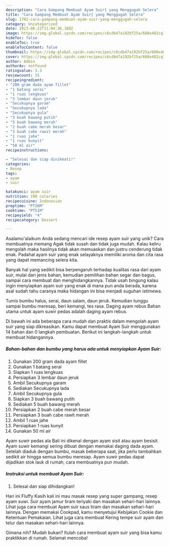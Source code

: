 ```yaml
---
description: "Cara Gampang Membuat Ayam Suir{ yang Menggugah Selera"
title: "Cara Gampang Membuat Ayam Suir{ yang Menggugah Selera"
slug: 1702-cara-gampang-membuat-ayam-suir-yang-menggugah-selera
category: Uncategorized
date: 2023-06-22T11:04:36.188Z
image: https://img-global.cpcdn.com/recipes/c6cdb47a192bf25a/680x482cq70/ayam-suir-foto-resep-utama.jpg
hideToc: false
enableToc: true
enableTocContent: false
thumbnail: https://img-global.cpcdn.com/recipes/c6cdb47a192bf25a/680x482cq70/ayam-suir-foto-resep-utama.jpg
cover: https://img-global.cpcdn.com/recipes/c6cdb47a192bf25a/680x482cq70/ayam-suir-foto-resep-utama.jpg
author: Admin
authorAv: notfound
ratingvalue: 3.3
reviewcount: 15
recipeingredient:
- "200 gram dada ayam fillet"
- "1 batang serai"
- "1 ruas lengkuas"
- "3 lembar daun jeruk"
- "Secukupnya garam"
- "Secukupnya lada"
- "Secukupnya gula"
- "3 buah bawang putih"
- "5 buah bawang merah"
- "2 buah cabe merah besar"
- "3 buah cabe rawit merah"
- "1 ruas jahe"
- "1 ruas kunyit"
- "50 ml air"
recipeinstructions:

- "Selesai dan siap dinikmati!"
categories:
- Resep
tags:
- ayam
- suir

katakunci: ayam suir 
nutrition: 190 calories
recipecuisine: Indonesian
preptime: "PT26M"
cooktime: "PT51M"
recipeyield: "4"
recipecategory: Dessert

---
```



Asalamu'alaikum Anda sedang mencari ide resep ayam suir yang unik? Cara membuatnya memang Agak tidak susah dan tidak juga mudah. Kalau keliru mengolah maka hasilnya tidak akan memuaskan dan justru cenderung tidak enak. Padahal ayam suir yang enak selayaknya memiliki aroma dan cita rasa yang dapat memancing selera kita.


Banyak hal yang sedikit bisa berpengaruh terhadap kualitas rasa dari ayam suir, mulai dari jenis bahan, kemudian pemilihan bahan segar dan bagus, sampai cara membuat dan menghidangkannya. Tidak usah bingung kalau ingin menyiapkan ayam suir yang enak di mana pun anda berada, karena asal sudah tahu caranya maka hidangan ini bisa menjadi suguhan istimewa.

Tumis bumbu halus, serai, daun salam, daun jeruk. Kemudian tunggu sampai bumbu meresap, beri kemangi, tes rasa. Daging ayam rebus Bahan utama untuk ayam suwir pedas adalah daging ayam rebus.


Di bawah ini ada beberapa cara mudah dan praktis dalam mengolah ayam suir yang siap dikreasikan. Kamu dapat membuat Ayam Suir menggunakan 14 bahan dan 0 langkah pembuatan. Berikut ini langkah-langkah untuk membuat hidangannya.

<!--inarticleads1-->

##### Bahan-bahan dan bumbu yang harus ada untuk menyiapkan Ayam Suir:

1. Gunakan 200 gram dada ayam fillet
1. Gunakan 1 batang serai
1. Siapkan 1 ruas lengkuas
1. Persiapkan 3 lembar daun jeruk
1. Ambil Secukupnya garam
1. Sediakan Secukupnya lada
1. Ambil Secukupnya gula
1. Siapkan 3 buah bawang putih
1. Sediakan 5 buah bawang merah
1. Persiapkan 2 buah cabe merah besar
1. Persiapkan 3 buah cabe rawit merah
1. Ambil 1 ruas jahe
1. Persiapkan 1 ruas kunyit
1. Gunakan 50 ml air


Ayam suwir pedas ala Bali ini dikenal dengan ayam sisit atau ayam besisit. Ayam suwir kemangi sering dibuat dengan memakai daging dada ayam. Setelah diaduk dengan bumbu, masak beberapa saat, jika perlu tambahkan sedikit air hingga semua bumbu meresap. Ayam suwir pedas dapat dijadikan stok lauk di rumah, cara membuatnya pun mudah. 

<!--inarticleads2-->

##### Instruksi untuk membuat Ayam Suir:


1. Selesai dan siap dihidangkan!

Hari ini Fluffy Kasih kali ini mau masak resep yang super gampang, resep ayam suwi. Suir ayam jamur tiram teriyaki dan masakan sehari-hari lainnya. Lihat juga cara membuat Ayam suir saus tiram dan masakan sehari-hari lainnya. Dengan memakai Cookpad, kamu menyetujui Kebijakan Cookie dan Ketentuan Pemakaian. Lihat juga cara membuat Kering tempe suir ayam dan telur dan masakan sehari-hari lainnya. 

Gimana nih? Mudah bukan? Itulah cara membuat ayam suir yang bisa kamu praktikkan di rumah. Selamat mencoba!
